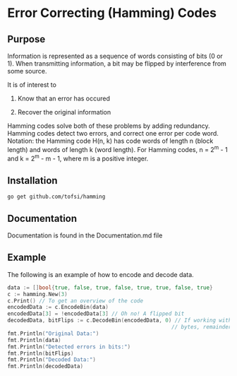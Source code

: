 # Error Correcting (Hamming) Codes

## Purpose

Information is represented as a sequence of words consisting of bits (0 or 1). When transmitting information, a bit may be flipped by interference from some source.

It is of interest to 

1. Know that an error has occured

2. Recover the original information

Hamming codes solve both of these problems by adding redundancy.
Hamming codes detect two errors, and correct one error per code word.
Notation: the Hamming code H(n, k) has code words of length n (block length) and words of length k (word length).
For Hamming codes, n = 2<sup>m</sup> - 1 and k = 2<sup>m</sup> - m - 1, where m is a positive integer.

## Installation

`go get github.com/tofsi/hamming`

## Documentation

Documentation is found in the Documentation.md file

## Example

The following is an example of how to encode and decode data.

```go
data := []bool{true, false, true, false, true, true, false, true}
c := hamming.New(3)
c.Print() // To get an overview of the code
encodedData := c.EncodeBin(data)
encodedData[3] = !encodedData[3] // Oh no! A flipped bit
decodedData, bitFlips := c.DecodeBin(encodedData, 0) // If working with H(7, 4) and
                                                    // bytes, remainder is always 0
fmt.Println("Original Data:")
fmt.Println(data)
fmt.Println("Detected errors in bits:")
fmt.Println(bitFlips)
fmt.Println("Decoded Data:")
fmt.Println(decodedData)
```

